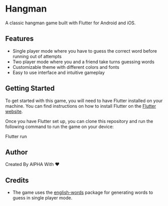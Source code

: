 # Hangman

A classic hangman game built with Flutter for Android and iOS.

## Features

- Single player mode where you have to guess the correct word before running out of attempts
- Two player mode where you and a friend take turns guessing words
- Customizable theme with different colors and fonts
- Easy to use interface and intuitive gameplay

## Getting Started

To get started with this game, you will need to have Flutter installed on your machine. You can find instructions on how to install Flutter on the [Flutter website](https://flutter.dev/docs/get-started/install).

Once you have Flutter set up, you can clone this repository and run the following command to run the game on your device:

Flutter run


## Author

Created By AlPHA With ❤️

## Credits

- The game uses the [english-words](https://pub.dev/packages/english_words) package for generating words to guess in single player mode.
